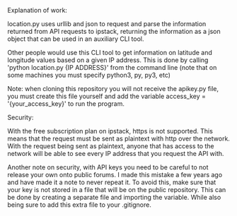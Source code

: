 Explanation of work:

location.py uses urllib and json to request and parse the information returned from API requests to ipstack, returning the information as a json object that can be used in an auxiliary CLI tool.

Other people would use this CLI tool to get information on latitude and longitude values based on a given IP address. This is done by calling 'python location.py {IP ADDRESS}' from the command line (note that on some machines you must specify python3, py, py3, etc)

Note: when cloning this repository you will not receive the apikey.py file, you must create this file yourself and add the variable access_key = '{your_access_key}' to run the program.

Security:

With the free subscription plan on ipstack, https is not supported. This means that the request must be sent as plaintext with http over the network.
With the request being sent as plaintext, anyone that has access to the network will be able to see every IP address that you request the API with.

Another note on security, with API keys you need to be careful to not release your own onto public forums. I made this mistake a few years ago and have made it a note to never repeat it. To avoid this, make sure that your key is not stored in a file that will be on the public repository. This can be done by creating a separate file and importing the variable. While also being sure to add this extra file to your .gitignore.
